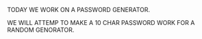 TODAY WE WORK ON A PASSWORD GENERATOR. 

WE WILL ATTEMP TO MAKE A 10 CHAR PASSWORD WORK FOR A RANDOM GENORATOR. 
